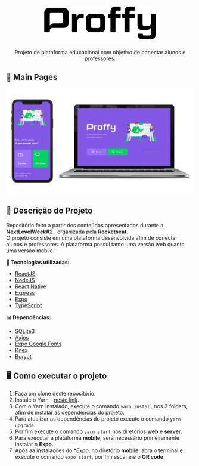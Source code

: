 <h1 align="center">
<br>
  <img src=".github/logo.svg" alt="proffy-next-level-week-02" width="300">
<br>
</h1>

<p align="center">Projeto de plataforma educacional com objetivo de conectar alunos e professores.</p>

## 🎨 Main Pages

<div align="center">  
  <img src=".github/proffy-screens-next-level-week-2.png" alt="Proffy screens">
</div>

## 🎨 Descrição do Projeto

Repositório feito a partir dos conteúdos apresentados durante a **NextLevelWeek#2** , organizada pela [**Rocketseat**](https://rocketseat.com.br).<br />
O projeto consiste em uma plataforma desenvolvida afim de conectar alunos e professores. A plataforma possui tanto uma versão web quanto uma versão mobile. 

**🔗 Tecnologias utilizadas:**
- [ReactJS](https://pt-br.reactjs.org)
- [NodeJS](https://nodejs.org/en/)
- [React Native](https://reactnative.dev)
- [Express](https://expressjs.com)
- [Expo](https://expo.io/tools#cli)
- [TypeScript](https://www.typescriptlang.org)

**📊 Dependências:**
- [SQLite3](https://www.npmjs.com/package/sqlite3)
- [Axios](https://www.npmjs.com/package/axios)
- [Expo Google Fonts](https://github.com/expo/google-fonts)
- [Knex](http://knexjs.org)
- [Bcrypt](https://www.npmjs.com/package/bcrypt)

## 🖥️ Como executar o projeto ##

1. Faça um clone deste repositório.
2. Instale o Yarn - [neste link](https://classic.yarnpkg.com/en/docs/install/#debian-stable).
3. Com o Yarn instalado, execute o comando `yarn install` nos 3 folders, afim de instalar as dependências do projeto.
4. Para atualizar as dependências do projeto execute o comando `yarn upgrade`.
5. Por fim execute o comando `yarn start` nos diretórios **web** e **server**.
6. Para executar a plataforma **mobile**, será necessário primeiramente instalar o **Expo**. 
7. Após aa instalações do **Expo*, no diretório **mobile**, abra o terminal e execute o comando `expo start`, por fim escaneie o **QR code**.

